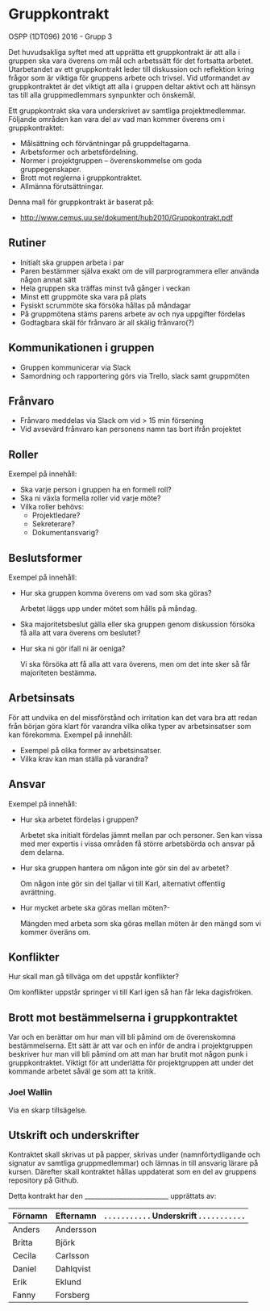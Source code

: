 # Gruppkontrakt

OSPP (1DT096) 2016 - Grupp 3

Det huvudsakliga syftet med att upprätta ett gruppkontrakt är att alla
i gruppen ska vara överens om mål och arbetssätt för det fortsatta
arbetet. Utarbetandet av ett gruppkontrakt leder till diskussion och
reflektion kring frågor som är viktiga för gruppens arbete och
trivsel. Vid utformandet av gruppkontraktet är det viktigt att alla i
gruppen deltar aktivt och att hänsyn tas till alla gruppmedlemmars
synpunkter och önskemål.

Ett gruppkontrakt ska vara underskrivet av samtliga
projektmedlemmar. Följande områden kan vara del av vad man kommer
överens om i gruppkontraktet:

- Målsättning och förväntningar på gruppdeltagarna.
- Arbetsformer och arbetsfördelning.
- Normer i projektgruppen – överenskommelse om goda gruppegenskaper.
- Brott mot reglerna i gruppkontraktet.
- Allmänna förutsättningar.

Denna mall för gruppkontrakt är baserat på:

- http://www.cemus.uu.se/dokument/hub2010/Gruppkontrakt.pdf

## Rutiner

- Initialt ska gruppen arbeta i par
- Paren bestämmer själva exakt om de vill parprogrammera eller använda någon annat sätt
- Hela gruppen ska träffas minst två gånger i veckan
- Minst ett gruppmöte ska vara på plats
- Fysiskt scrummöte ska försöka hållas på måndagar
- På gruppmötena stäms parens arbete av och nya uppgifter fördelas
- Godtagbara skäl för frånvaro är all skälig frånvaro(?)

## Kommunikationen i gruppen

- Gruppen kommunicerar via Slack
- Samordning och rapportering görs via Trello, slack samt gruppmöten

## Frånvaro

- Frånvaro meddelas via Slack om vid > 15 min försening
- Vid avsevärd frånvaro kan personens namn tas bort ifrån projektet

## Roller

Exempel på innehåll:

- Ska varje person i gruppen ha en formell roll?
- Ska ni växla formella roller vid varje möte?
- Vilka roller behövs:
  - Projektledare?
  - Sekreterare?
  - Dokumentansvarig?

## Beslutsformer

Exempel på innehåll:
- Hur ska gruppen komma överens om vad som ska göras?

    Arbetet läggs upp under mötet som hålls på måndag.
    
- Ska majoritetsbeslut gälla eller ska gruppen genom diskussion
  försöka få alla att vara överens om beslutet?

- Hur ska ni gör ifall ni är oeniga?

    Vi ska försöka att få alla att vara överens, men om det inte sker så får majoriteten bestämma.

## Arbetsinsats

För att undvika en del missförstånd och irritation kan det vara bra
att redan från början göra klart för varandra vilka olika typer av
arbetsinsatser som kan förekomma.  Exempel på innehåll:

- Exempel på olika former av arbetsinsatser.
- Vilka krav kan man ställa på varandra?

## Ansvar

Exempel på innehåll:

- Hur ska arbetet fördelas i gruppen?

    Arbetet ska initialt fördelas jämnt mellan par och personer. Sen kan vissa med mer expertis i vissa områden få större arbetsbörda och ansvar på dem delarna.
    
- Hur ska gruppen hantera om någon inte gör sin del av arbetet?

    Om någon inte gör sin del tjallar vi till Karl, alternativt offentlig avrättning.

- Hur mycket arbete ska göras mellan möten?- 

    Mängden med arbeta som ska göras mellan möten är den mängd som vi kommer överäns om.

## Konflikter

Hur skall man gå tillväga om det uppstår konflikter?

  Om konflikter uppstår springer vi till Karl igen så han får leka dagisfröken.

## Brott mot bestämmelserna i gruppkontraktet

Var och en berättar om hur man vill bli påmind om de överenskomna
bestämmelserna. Ett sätt är att var och en inför de andra i
projektgruppen beskriver hur man vill bli påmind om att man har brutit
mot någon punk i gruppkontraktet. Viktigt för att underlätta för
projektgruppen att under det kommande arbetet såväl ge som att ta
kritik.

### Joel Wallin
Via en skarp tillsägelse.

## Utskrift och underskrifter

Kontraktet skall skrivas ut på papper, skrivas under
(namnförtydligande och signatur av samtliga gruppmedlemmar) och lämnas
in till ansvarig lärare på kursen. Därefter skall kontraktet hållas
uppdaterat som en del av gruppens repository på Github.

Detta kontrakt har den __________________________  upprättats av:


Förnamn | Efternamn | . . . . . . . . . . . Underskrift . . . . . . . . . . .
--------|-----------|------------
Anders  | Andersson |
Britta  | Björk     |
Cecila  | Carlsson  |
Daniel  | Dahlqvist |
Erik    | Eklund    |
Fanny   | Forsberg  |
